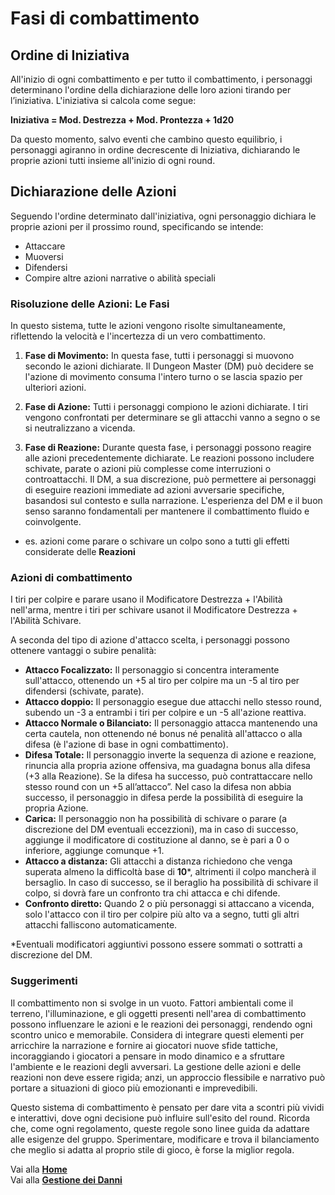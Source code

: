 # Fasi di combattimento

## Ordine di Iniziativa
All'inizio di ogni combattimento e per tutto il combattimento, i personaggi determinano l'ordine della dichiarazione delle loro azioni tirando per l’iniziativa. L'iniziativa si calcola come segue:

**Iniziativa = Mod. Destrezza + Mod. Prontezza + 1d20**

Da questo momento, salvo eventi che cambino questo equilibrio, i personaggi agiranno in ordine decrescente di Iniziativa, dichiarando le proprie azioni tutti insieme all'inizio di ogni round.

## Dichiarazione delle Azioni
Seguendo l'ordine determinato dall'iniziativa, ogni personaggio dichiara le proprie azioni per il prossimo round, specificando se intende:

- Attaccare  
- Muoversi  
- Difendersi  
- Compire altre azioni narrative o abilità speciali  

### Risoluzione delle Azioni: Le Fasi
In questo sistema, tutte le azioni vengono risolte simultaneamente, riflettendo la velocità e l'incertezza di un vero combattimento.

1. **Fase di Movimento:** In questa fase, tutti i personaggi si muovono secondo le azioni dichiarate. Il Dungeon Master (DM) può decidere se l'azione di movimento consuma l'intero turno o se lascia spazio per ulteriori azioni.

2. **Fase di Azione:** Tutti i personaggi compiono le azioni dichiarate. I tiri vengono confrontati per determinare se gli attacchi vanno a segno o se si neutralizzano a vicenda.

3. **Fase di Reazione:** Durante questa fase, i personaggi possono reagire alle azioni precedentemente dichiarate. Le reazioni possono includere schivate, parate o azioni più complesse come interruzioni o controattacchi. Il DM, a sua discrezione, può permettere ai personaggi di eseguire reazioni immediate ad azioni avversarie specifiche, basandosi sul contesto e sulla narrazione. L'esperienza del DM e il buon senso saranno fondamentali per mantenere il combattimento fluido e coinvolgente.
 - es. azioni come parare o schivare un colpo sono a tutti gli effetti considerate delle **Reazioni**

### Azioni di combattimento
I tiri per colpire e parare usano il Modificatore Destrezza + l'Abilità nell'arma, mentre i tiri per schivare usanot il Modificatore Destrezza + l'Abilità Schivare.

A seconda del tipo di azione d'attacco scelta, i personaggi possono ottenere vantaggi o subire penalità:

  - **Attacco Focalizzato:** Il personaggio si concentra interamente sull'attacco, ottenendo un +5 al tiro per colpire ma un -5 al tiro per difendersi (schivate, parate).  
  - **Attacco doppio:** Il personaggio esegue due attacchi nello stesso round, subendo un -3 a entrambi i tiri per colpire e un -5 all'azione reattiva.  
  - **Attacco Normale o Bilanciato:** Il personaggio attacca mantenendo una certa cautela, non ottenendo né bonus né penalità all'attacco o alla difesa (è l'azione di base in ogni combattimento).
  - **Difesa Totale:** Il personaggio inverte la sequenza di azione e reazione, rinuncia alla propria azione offensiva, ma guadagna bonus alla difesa (+3 alla Reazione). Se la difesa ha successo, può contrattaccare nello stesso round con un +5 all’attacco”. Nel caso la difesa non abbia successo, il personaggio in difesa perde la possibilità di eseguire la propria Azione.
  - **Carica:** Il personaggio non ha possibilità di schivare o parare (a discrezione del DM eventuali eccezzioni), ma in caso di successo, aggiunge il modificatore di costituzione al danno, se è pari a 0 o inferiore, aggiunge comunque +1.
  - **Attacco a distanza:** Gli attacchi a distanza richiedono che venga superata almeno la difficoltà base di **10***, altrimenti il colpo mancherà il bersaglio. In caso di successo, se il beraglio ha possibilità di schivare il colpo, si dovrà fare un confronto tra chi attacca e chi difende.
  - **Confronto diretto:** Quando 2 o più personaggi si attaccano a vicenda, solo l'attacco con il tiro per colpire più alto va a segno, tutti gli altri attacchi falliscono automaticamente.

*Eventuali modificatori aggiuntivi possono essere sommati o sottratti a discrezione del DM.

### Suggerimenti
Il combattimento non si svolge in un vuoto. Fattori ambientali come il terreno, l'illuminazione, e gli oggetti presenti nell'area di combattimento possono influenzare le azioni e le reazioni dei personaggi, rendendo ogni scontro unico e memorabile. Considera di integrare questi elementi per arricchire la narrazione e fornire ai giocatori nuove sfide tattiche, incoraggiando i giocatori a pensare in modo dinamico e a sfruttare l'ambiente e le reazioni degli avversari. La gestione delle azioni e delle reazioni non deve essere rigida; anzi, un approccio flessibile e narrativo può portare a situazioni di gioco più emozionanti e imprevedibili.

Questo sistema di combattimento è pensato per dare vita a scontri più vividi e interattivi, dove ogni decisione può influire sull'esito del round. Ricorda che, come ogni regolamento, queste regole sono linee guida da adattare alle esigenze del gruppo. Sperimentare, modificare e trova il bilanciamento che meglio si adatta al proprio stile di gioco, è forse la miglior regola.

Vai alla [**Home**](https://crypticsentinel.github.io/Open-Source-GDR/)  
Vai alla [**Gestione dei Danni**](https://crypticsentinel.github.io/Open-Source-GDR/Combattimento/02%20-%20Gestione%20dei%20Danni)
